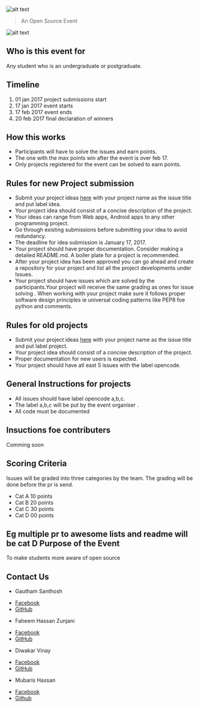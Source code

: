 
![alt text](Logo.png)

> An Open Source Event

![alt text](https://fossiiita.github.io/opencode/Poster.jpg)

Who is this event for
----
Any student who is an undergraduate or postgraduate.

Timeline 
--------
1. 01 jan 2017 project submissions start
2. 17 jan 2017 event starts
3. 17 feb 2017 event ends
4. 20 feb 2017 final declaration of winners

How this works 
-----------

* Participants will have to solve the issues and earn points. 
* The one with the max points win after the event is over feb 17.
* Only projects registered for the event can be solved to earn points. 


Rules for new Project submission
----------------

* Submit your project ideas [here](https://github.com/fossiiita/Projects/issues) with your project name as the issue title and put label idea.
* Your project idea should consist of a concise description of the project.
* Your ideas can range from Web apps, Android apps to any other programming project.
* Go through existing submissions before submitting your idea to avoid redundancy.
* The deadline for idea submission is January 17, 2017.
* Your project should have proper documentation. Consider making a detailed README.md. A boiler plate for a project is recommended.
* After your project idea has been approved you can go ahead and create a repository for your project and list all the project developments under Issues.
* Your project should have issues which are solved by the participants.Your project will receive the same grading as ones for issue solving . When working with your project make sure it follows proper software design principles ie universal coding patterns like PEP8 foe python and comments.


Rules for old projects
--

* Submit your project ideas [here](https://github.com/fossiiita/Projects/issues) with your project name as the issue title and put label project.
* Your project idea should consist of a concise description of the project.
* Proper documentation for new users is expected.
* Your project should have atl east 5 issues with the label opencode.

General Instructions for projects 
--------

* All issues should have label opencode a,b,c.
* The label a,b,c will be put by the event organiser .
* All code must be documented

Insuctions foe contributers 
----
Comming soon 

Scoring Criteria
----------------------

Isuues will be graded into three categories by the team. 
The grading will be done before the pr is send.

* Cat A 10 points
* Cat B 20 points
* Cat C 30 points
* Cat D 00 points

Eg multiple pr to awesome lists and readme will be cat D
Purpose of the Event
---------------------------
To make students more aware of open source

Contact Us
---------------------------
- Gautham Santhosh
 * [Facebook](https://facebook.com/gauthamzz)
 * [GitHub](https://github.com/gauthamzz)
- Faheem Hassan Zunjani
 * [Facebook](https://facebook.com/faheemzunjani)
 * [GitHub](https://github.com/faheemzunjani)
- Diwakar Vinay
 * [Facebook](https://facebook.com/magician03)
 * [GitHub](https://github.com/magician03)
 - Mubaris Hassan
 * [Facebook](https://facebook.com/Mubaris.Hassan.7)
 * [Github](https://github.com/mubaris)
